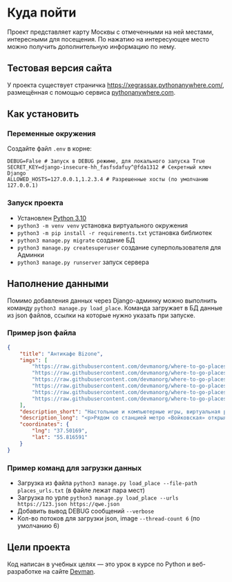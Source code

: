 # Куда пойти
Проект представляет карту Москвы с отмеченными на ней местами, интересными для посещения. По нажатию 
на интересующее место можно получить дополнительную информацию по нему.

## Тестовая версия сайта
У проекта существует страничка https://xegrassax.pythonanywhere.com/, размещённая с помощью сервиса 
[pythonanywhere.com](https://www.pythonanywhere.com). 

## Как установить

### Переменные окружения 
Создайте файл `.env` в корне:
```
DEBUG=False # Запуск в DEBUG режиме, для локального запуска True
SECRET_KEY=django-insecure-hh_fasfsdafuy^@fda1312 # Секретный ключ Django
ALLOWED_HOSTS=127.0.0.1,1.2.3.4 # Разрешенные хосты (по умолчанию 127.0.0.1)
```
### Запуск проекта
- Установлен [Python 3.10](https://www.python.org/downloads/release/python-3100/)
- `python3 -m venv venv` установка виртуального окружения
- `python3 -m pip install -r requirements.txt` установка библиотек
- `python3 manage.py migrate` создание БД
- `python3 manage.py createsuperuser` создание суперпользователя для Админки
- `python3 manage.py runserver` запуск сервера

## Наполнение данными
Помимо добавления данных через Django-админку можно выполнить команду `python3 manage.py load_place`.
Команда загружает в БД данные из json файлов, ссылки на которые нужно указать при запуске.

### Пример json файла
```json
{
    "title": "Антикафе Bizone",
    "imgs": [
        "https://raw.githubusercontent.com/devmanorg/where-to-go-places/master/media/1f09226ae0edf23d20708b4fcc498ffd.jpg",
        "https://raw.githubusercontent.com/devmanorg/where-to-go-places/master/media/6e1c15fd7723e04e73985486c441e061.jpg",
        "https://raw.githubusercontent.com/devmanorg/where-to-go-places/master/media/be067a44fb19342c562e9ffd815c4215.jpg",
        "https://raw.githubusercontent.com/devmanorg/where-to-go-places/master/media/f6148bf3acf5328347f2762a1a674620.jpg",
        "https://raw.githubusercontent.com/devmanorg/where-to-go-places/master/media/b896253e3b4f092cff47a02885450b5c.jpg",
        "https://raw.githubusercontent.com/devmanorg/where-to-go-places/master/media/605da4a5bc8fd9a748526bef3b02120f.jpg"
    ],
    "description_short": "Настольные и компьютерные игры, виртуальная реальность и насыщенная программа мероприятий — новое антикафе Bizone предлагает два уровня удовольствий для вашего уединённого отдыха или радостных встреч с родными, друзьями, коллегами.",
    "description_long": "<p>Рядом со станцией метро «Войковская» открылось антикафе Bizone, в котором создание качественного отдыха стало делом жизни для всей команды. Создатели разделили пространство на две зоны, одна из которых доступна для всех посетителей, вторая — только для совершеннолетних гостей.</p><p>В Bizone вы платите исключительно за время посещения. В стоимость уже включены напитки, сладкие угощения, библиотека комиксов, большая коллекция популярных настольных и видеоигр. Также вы можете арендовать ВИП-зал для большой компании и погрузиться в мир виртуальной реальности с помощью специальных очков от топового производителя.</p><p>В течение недели организаторы проводят разнообразные встречи для меломанов и киноманов. Также можно присоединиться к английскому разговорному клубу или посетить образовательные лекции и мастер-классы. Летом организаторы запускают марафон настольных игр. Каждый день единомышленники собираются, чтобы порубиться в «Мафию», «Имаджинариум», Codenames, «Манчкин», Ticket to ride, «БЭНГ!» или «Колонизаторов». Точное расписание игр ищите в группе антикафе <a class=\"external-link\" href=\"https://vk.com/anticafebizone\" target=\"_blank\">«ВКонтакте»</a>.</p><p>Узнать больше об антикафе Bizone и забронировать стол вы можете <a class=\"external-link\" href=\"http://vbizone.ru/\" target=\"_blank\">на сайте</a> и <a class=\"external-link\" href=\"https://www.instagram.com/anticafe.bi.zone/\" target=\"_blank\">в Instagram</a>.</p>",
    "coordinates": {
        "lng": "37.50169",
        "lat": "55.816591"
    }
}
```

### Пример команд для загрузки данных

- Загрузка из файла `python3 manage.py load_place --file-path places_urls.txt` (в файле лежат пара мест)
- Загрузка по урле `python3 manage.py load_place --urls https://123.json https://qwe.json`
- Добавить вывод DEBUG сообщений `--verbose`
- Кол-во потоков для загрузки json, image `--thread-count 6` (по умолчанию 6)


## Цели проекта
Код написан в учебных целях — это урок в курсе по Python и веб-разработке на сайте [Devman](https://dvmn.org).